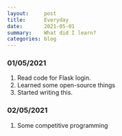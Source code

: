 ```yaml
---
layout:     post
title:      Everyday
date:       2021-05-01 
summary:    What did I learn?
categories: blog
---
```


### 01/05/2021

1. Read code for Flask login.
2. Learned some open-source things
3. Started writing this.

### 02/05/2021

1. Some competitive programming
